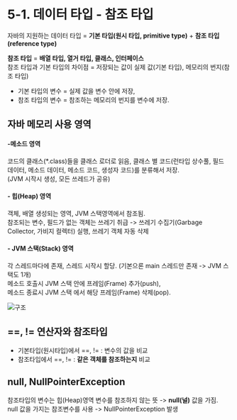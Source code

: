 # 5-1. 데이터 타입 - 참조 타입

자바의 지원하는 데이터 타입 = **기본 타입(원시 타입, primitive type)** + **참조 타입(reference type)** 

**참조 타입** =  **배열 타입, 열거 타입, 클래스, 인터페이스**    
참조 타입과 기본 타입의 차이점 = 저장되는 값이 실제 값(기본 타입), 메모리의 번지(참조 타입)  

- 기본 타입의 변수 = 실제 값을 변수 안에 저장,  
- 참조 타입의 변수 = 참조하는 메모리의 번지를 변수에 저장. 

## 자바 메모리 사용 영역

#### -메소드 영역
코드의 클래스(*.class)들을 클래스 로더로 읽음, 클래스 별 코드(런타입 상수풀, 필드 데이터, 메소드 데이터, 메소드 코드, 생성자 코드)를 분류해서 저장.  
(JVM 시작시 생성, 모든 쓰레드가 공유)

#### - 힙(Heap) 영역
객체, 배열 생성되는 영역, JVM 스택영역에서 참조됨.  
참조되는 변수, 필드가 없는 객체는 쓰레기 취급 -> 쓰레기 수집기(Garbage Collector, 가비지 컬렉터) 실행, 쓰레기 객체 자동 삭제

#### - JVM 스택(Stack) 영역
각 스레드마다에 존재, 스레드 시작시 할당. (기본으론 main 스레드만 존재 -> JVM 스택도 1개)  
메소드 호출시 JVM 스택 안에 프레임(Frame) 추가(push),  
메소드 종료시 JVM 스택 에서 해당 프레임(Frame) 삭제(pop).

![구조](https://lh3.googleusercontent.com/proxy/ucZMy1wGkghH7JyOzWZoL9k27BYHxnzJG7IhNZv3JFECp20PkS7UHVO3GtAyRzw1TIe-7UO9JogZWrsjgqRJ-n_R9nHspkutodM5ev152TuWZcrSSShVxnCIsiXotwJxxB6x)


## ==, != 연산자와 참조타입
- 기본타입(원시타입)에서 ==, != : 변수의 값을 비교  
- 참조타입에서 ==, != : **같은 객체를 참조하는지** 비교

## null, NullPointerException
참조타입의 변수는 힙(Heap)영역 변수를 참조하지 않는 뜻 -> **null(널)** 값을 가짐.  
null 값을 가지는 참조변수를 사용 -> NullPointerException 발생
